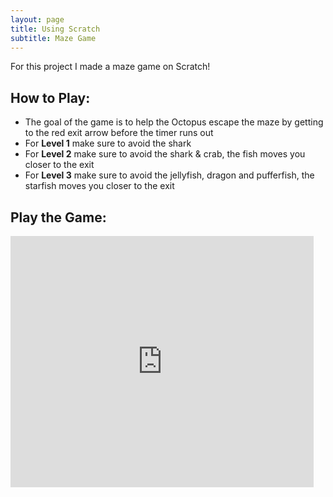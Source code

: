 ```yaml
---
layout: page
title: Using Scratch 
subtitle: Maze Game 
---
```


For this project I made a maze game on Scratch! 

## How to Play: 
- The goal of the game is to help the Octopus escape the maze by getting to the red exit arrow before the timer runs out
- For **Level 1** make sure to avoid the shark
- For **Level 2** make sure to avoid the shark & crab, the fish moves you closer to the exit 
- For **Level 3** make sure to avoid the jellyfish, dragon and pufferfish, the starfish moves you closer to the exit

## Play the Game: 
<iframe src="https://scratch.mit.edu/projects/1159859601/embed" allowtransparency="true" width="485" height="402" frameborder="0" scrolling="no" allowfullscreen></iframe> 
 
